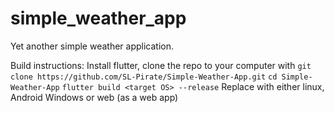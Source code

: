 # simple_weather_app

Yet another simple weather application.

Build instructions:
	Install flutter, 
	clone the repo to your computer with
	`git clone https://github.com/SL-Pirate/Simple-Weather-App.git`
	`cd Simple-Weather-App`
	`flutter build <target OS> --release`
	Replace <target OS> with either linux, Android Windows or web (as a web app)
	
